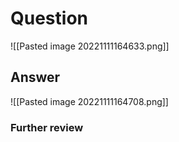 # Question
![[Pasted image 20221111164633.png]]
## Answer
![[Pasted image 20221111164708.png]]
### Further review
